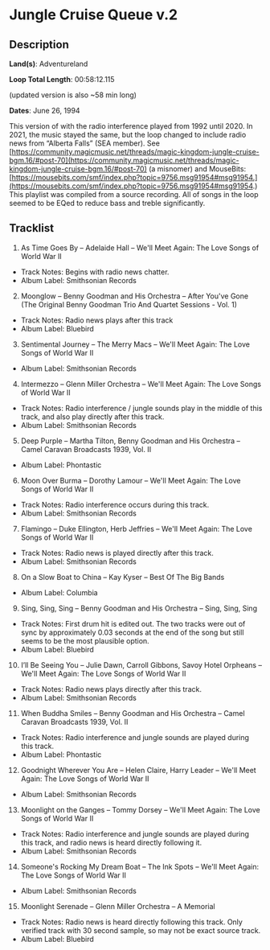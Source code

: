 # Jungle Cruise Queue v.2

## Description

**Land(s)**: Adventureland

**Loop Total Length**: 00:58:12.115

(updated version is also ~58 min long)

**Dates**: June 26, 1994

This version of with the radio interference played from 1992 until 2020. In 2021, the music stayed the same, but the loop changed to include radio news from “Alberta Falls” (SEA member). See [https://community.magicmusic.net/threads/magic-kingdom-jungle-cruise-bgm.16/#post-70](https://community.magicmusic.net/threads/magic-kingdom-jungle-cruise-bgm.16/#post-70) (a misnomer) and MouseBits: [https://mousebits.com/smf/index.php?topic=9756.msg91954#msg91954.](https://mousebits.com/smf/index.php?topic=9756.msg91954#msg91954.) This playlist was compiled from a source recording. All of songs in the loop seemed to be EQed to reduce bass and treble significantly.

## Tracklist

1. As Time Goes By – Adelaide Hall – We'll Meet Again: The Love Songs of World War II
- Track Notes: Begins with radio news chatter.
- Album Label: Smithsonian Records

2. Moonglow – Benny Goodman and His Orchestra – After You've Gone (The Original Benny Goodman Trio And Quartet Sessions - Vol. 1)
- Track Notes: Radio news plays after this track
- Album Label: Bluebird

3. Sentimental Journey – The Merry Macs – We'll Meet Again: The Love Songs of World War II
- Album Label: Smithsonian Records

4. Intermezzo – Glenn Miller Orchestra – We'll Meet Again: The Love Songs of World War II
- Track Notes: Radio interference / jungle sounds play in the middle of this track, and also play directly after this track.
- Album Label: Smithsonian Records

5. Deep Purple – Martha Tilton, Benny Goodman and His Orchestra – Camel Caravan Broadcasts 1939, Vol. II
- Album Label: Phontastic

6. Moon Over Burma – Dorothy Lamour – We'll Meet Again: The Love Songs of World War II
- Track Notes: Radio interference occurs during this track.
- Album Label: Smithsonian Records

7. Flamingo – Duke Ellington, Herb Jeffries – We'll Meet Again: The Love Songs of World War II
- Track Notes: Radio news is played directly after this track.
- Album Label: Smithsonian Records

8. On a Slow Boat to China – Kay Kyser – Best Of The Big Bands
- Album Label: Columbia

9. Sing, Sing, Sing – Benny Goodman and His Orchestra – Sing, Sing, Sing
- Track Notes: First drum hit is edited out. The two tracks were out of sync by approximately 0.03 seconds at the end of the song but still seems to be the most plausible option.
- Album Label: Bluebird

10. I’ll Be Seeing You – Julie Dawn, Carroll Gibbons, Savoy Hotel Orpheans – We'll Meet Again: The Love Songs of World War II
- Track Notes: Radio news plays directly after this track.
- Album Label: Smithsonian Records

11. When Buddha Smiles – Benny Goodman and His Orchestra – Camel Caravan Broadcasts 1939, Vol. II
- Track Notes: Radio interference and jungle sounds are played during this track.
- Album Label: Phontastic

12. Goodnight Wherever You Are – Helen Claire, Harry Leader – We'll Meet Again: The Love Songs of World War II
- Album Label: Smithsonian Records

13. Moonlight on the Ganges – Tommy Dorsey – We'll Meet Again: The Love Songs of World War II
- Track Notes: Radio interference and jungle sounds are played during this track, and radio news is heard directly following it.
- Album Label: Smithsonian Records

14. Someone's Rocking My Dream Boat – The Ink Spots – We'll Meet Again: The Love Songs of World War II
- Album Label: Smithsonian Records

15. Moonlight Serenade – Glenn Miller Orchestra – A Memorial
- Track Notes: Radio news is heard directly following this track. Only verified track with 30 second sample, so may not be exact source track.
- Album Label: Bluebird
